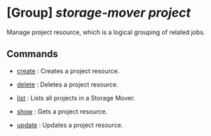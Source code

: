 # [Group] _storage-mover project_

Manage project resource, which is a logical grouping of related jobs.

## Commands

- [create](/Commands/storage-mover/project/_create.md)
: Creates a project resource.

- [delete](/Commands/storage-mover/project/_delete.md)
: Deletes a project resource.

- [list](/Commands/storage-mover/project/_list.md)
: Lists all projects in a Storage Mover.

- [show](/Commands/storage-mover/project/_show.md)
: Gets a project resource.

- [update](/Commands/storage-mover/project/_update.md)
: Updates a project resource.
